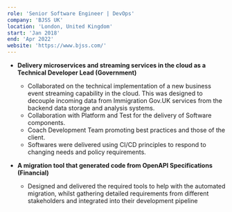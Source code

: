```yaml
---
role: 'Senior Software Engineer | DevOps'
company: 'BJSS UK'
location: 'London, United Kingdom'
start: 'Jan 2018'
end: 'Apr 2022'
website: 'https://www.bjss.com/'
---
```


* **Delivery microservices and streaming services in the cloud as a Technical Developer Lead (Government)​**

  - Collaborated on the technical implementation of a new business event streaming capability in the cloud. This was designed to decouple incoming data from Immigration Gov.UK services from the backend data storage and analysis systems.​
  - Collaboration with Platform and Test for the delivery of Software components. ​
  - Coach Development Team promoting best practices and those of the client.​
  - Softwares were delivered using CI/CD principles to respond to changing needs and policy requirements.​

* **A migration tool that generated code from OpenAPI Specifications (Financial)​**

  - Designed and delivered the required tools to help with the automated migration, whilst gathering detailed requirements from different stakeholders and integrated into their development pipeline​
